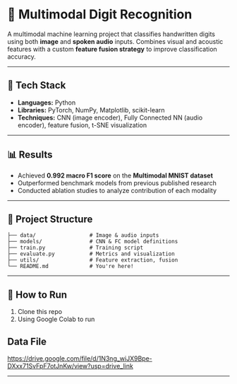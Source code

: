 # 🧠 Multimodal Digit Recognition

A multimodal machine learning project that classifies handwritten digits using both **image** and **spoken audio** inputs. Combines visual and acoustic features with a custom **feature fusion strategy** to improve classification accuracy.

---

## 🔧 Tech Stack

- **Languages:** Python  
- **Libraries:** PyTorch, NumPy, Matplotlib, scikit-learn  
- **Techniques:** CNN (image encoder), Fully Connected NN (audio encoder), feature fusion, t-SNE visualization

---

## 📊 Results

- Achieved **0.992 macro F1 score** on the **Multimodal MNIST dataset**
- Outperformed benchmark models from previous published research
- Conducted ablation studies to analyze contribution of each modality

---

## 📁 Project Structure

```
├── data/                 # Image & audio inputs
├── models/               # CNN & FC model definitions
├── train.py              # Training script
├── evaluate.py           # Metrics and visualization
├── utils/                # Feature extraction, fusion
└── README.md             # You're here!
```

---

## 🧪 How to Run

1. Clone this repo   
2. Using Google Colab to run

## Data File
https://drive.google.com/file/d/1N3ng_wiJX9Bpe-DXxx71SvFpF7otJnKw/view?usp=drive_link

---

